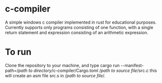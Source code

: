 # c-compiler
A simple windows c compiler implemented in rust for educational purposes.
Currently supports only programs consisting of one function, with a single return statement and expression consisting of an arithmetic expression.

# To run
Clone the repository to your machine, and type
cargo run --manifest-path=/*path to directory*/c-compiler/Cargo.toml /*path to source file*/src.c
this will create an asm file src.s in /*path to source file*/.

